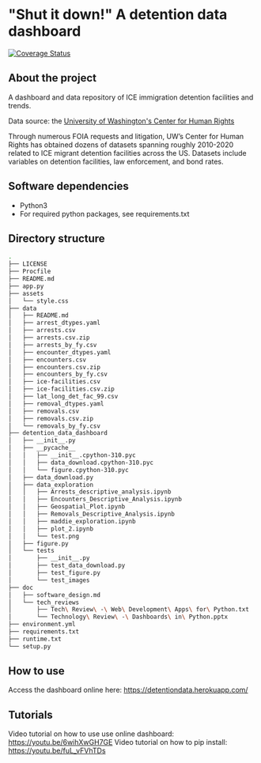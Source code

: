 # "Shut it down!" A detention data dashboard

[![Coverage Status](https://coveralls.io/repos/github/detentiondatadashboard/detention-data-dashboard/badge.svg?branch=main)](https://coveralls.io/github/detentiondatadashboard/detention-data-dashboard?branch=main)

## About the project

A dashboard and data repository of ICE immigration detention facilities and trends.

Data source: the [University of Washington's Center for Human Rights](https://jsis.washington.edu/humanrights/)

Through numerous FOIA requests and litigation, UW’s Center for Human Rights has obtained dozens of
datasets spanning roughly 2010-2020 related to ICE migrant detention facilities across the US. 
Datasets include variables on detention facilities, law enforcement, and bond rates.

## Software dependencies

- Python3
- For required python packages, see requirements.txt

## Directory structure

```bash
.
├── LICENSE
├── Procfile
├── README.md
├── app.py
├── assets
│   └── style.css
├── data
│   ├── README.md
│   ├── arrest_dtypes.yaml
│   ├── arrests.csv
│   ├── arrests.csv.zip
│   ├── arrests_by_fy.csv
│   ├── encounter_dtypes.yaml
│   ├── encounters.csv
│   ├── encounters.csv.zip
│   ├── encounters_by_fy.csv
│   ├── ice-facilities.csv
│   ├── ice-facilities.csv.zip
│   ├── lat_long_det_fac_99.csv
│   ├── removal_dtypes.yaml
│   ├── removals.csv
│   ├── removals.csv.zip
│   └── removals_by_fy.csv
├── detention_data_dashboard
│   ├── __init__.py
│   ├── __pycache__
│   │   ├── __init__.cpython-310.pyc
│   │   ├── data_download.cpython-310.pyc
│   │   └── figure.cpython-310.pyc
│   ├── data_download.py
│   ├── data_exploration
│   │   ├── Arrests_descriptive_analysis.ipynb
│   │   ├── Encounters_Descriptive_Analysis.ipynb
│   │   ├── Geospatial_Plot.ipynb
│   │   ├── Removals_Descriptive_Analysis.ipynb
│   │   ├── maddie_exploration.ipynb
│   │   ├── plot_2.ipynb
│   │   └── test.png
│   ├── figure.py
│   └── tests
│       ├── __init__.py
│       ├── test_data_download.py
│       ├── test_figure.py
│       └── test_images
├── doc
│   ├── software_design.md
│   └── tech_reviews
│       ├── Tech\ Review\ -\ Web\ Development\ Apps\ for\ Python.txt
│       └── Technology\ Review\ -\ Dashboards\ in\ Python.pptx
├── environment.yml
├── requirements.txt
├── runtime.txt
└── setup.py
```

## How to use

Access the dashboard online here: https://detentiondata.herokuapp.com/

## Tutorials

Video tutorial on how to use use online dashboard: https://youtu.be/6wihXwGH7GE
Video tutorial on how to pip install: https://youtu.be/fuL_vFVhTDs
